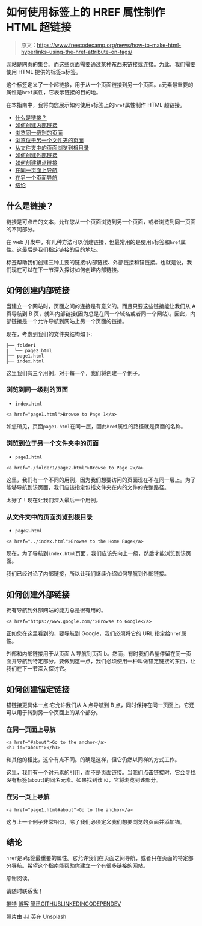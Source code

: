 # 如何使用标签上的 HREF 属性制作 HTML 超链接

> 原文：<https://www.freecodecamp.org/news/how-to-make-html-hyperlinks-using-the-href-attribute-on-tags/>

网站是网页的集合。而这些页面需要通过某种东西来链接或连接。为此，我们需要使用 HTML 提供的标签:`a`标签。

这个标签定义了一个超链接，用于从一个页面链接到另一个页面。`a`元素最重要的属性是`href`属性，它表示链接的目的地。

在本指南中，我将向您展示如何使用`a`标签上的`href`属性制作 HTML 超链接。

*   [什么是链接？](#what-is-a-link)
*   [如何创建内部链接](#how-to-create-internal-links)
*   [浏览同一级别的页面](#browse-to-pages-on-the-same-level)
*   [浏览位于另一个文件夹的页面](#browse-to-pages-located-on-another-folder)
*   [从文件夹中的页面浏览到根目录](#browse-from-a-page-located-in-a-folder-to-the-root)
*   [如何创建外部链接](#how-to-create-external-links)
*   [如何创建锚点链接](#how-to-create-anchor-links)
*   [在同一页面上导航](#navigate-on-the-same-page)
*   [在另一个页面导航](#navigate-on-another-page)
*   [结论](#conclusion)

## 什么是链接？

链接是可点击的文本，允许您从一个页面浏览到另一个页面，或者浏览到同一页面的不同部分。

在 web 开发中，有几种方法可以创建链接，但最常用的是使用`a`标签和`href`属性。这最后是我们指定链接的目的地址。

标签帮助我们创建三种主要的链接:内部链接、外部链接和锚链接。也就是说，我们现在可以在下一节深入探讨如何创建内部链接。

## 如何创建内部链接

当建立一个网站时，页面之间的连接是有意义的。而且只要这些链接能让我们从 A 页导航到 B 页，就叫内部链接(因为总是在同一个域名或者同一个网站)。因此，内部链接是一个允许导航到网站上另一个页面的链接。

现在，考虑到我们的文件夹结构如下:

```
├── folder1
|  └── page2.html
├── page1.html
├── index.html 
```

这里我们有三个用例，对于每一个，我们将创建一个例子。

### 浏览到同一级别的页面

*   `index.html`

```
<a href="page1.html">Browse to Page 1</a> 
```

如您所见，页面`page1.html`在同一层，因此`href`属性的路径就是页面的名称。

### 浏览到位于另一个文件夹中的页面

*   `page1.html`

```
<a href="./folder1/page2.html">Browse to Page 2</a> 
```

这里，我们有一个不同的用例，因为我们想要访问的页面现在不在同一层上。为了能够导航到该页面，我们应该指定包括文件夹在内的文件的完整路径。

太好了！现在让我们深入最后一个用例。

### 从文件夹中的页面浏览到根目录

*   `page2.html`

```
<a href="../index.html">Browse to the Home Page</a> 
```

现在，为了导航到`index.html`页面，我们应该先向上一级，然后才能浏览到该页面。

我们已经讨论了内部链接，所以让我们继续介绍如何导航到外部链接。

## 如何创建外部链接

拥有导航到外部网站的能力总是很有用的。

```
<a href="https://www.google.com/">Browse to Google</a> 
```

正如您在这里看到的，要导航到 Google，我们必须将它的 URL 指定给`href`属性。

外部和内部链接用于从页面 A 导航到页面 b。然而，有时我们希望停留在同一页面并导航到特定部分。要做到这一点，我们必须使用一种叫做锚定链接的东西，让我们在下一节深入探讨它。

## 如何创建锚定链接

锚链接更具体一点:它允许我们从 A 点导航到 B 点，同时保持在同一页面上。它还可以用于转到另一个页面上的某个部分。

### 在同一页面上导航

```
<a href="#about">Go to the anchor</a>
<h1 id="about"></h1> 
```

和其他的相比，这个有点不同。的确是这样，但它仍然以同样的方式工作。

这里，我们有一个对元素的引用，而不是页面链接。当我们点击链接时，它会寻找没有标签(`about`)的同名元素。如果找到该 id，它将浏览到该部分。

### 在另一页上导航

```
<a href="page1.html#about">Go to the anchor</a> 
```

这与上一个例子非常相似，除了我们必须定义我们想要浏览的页面并添加锚。

## 结论

`href`是`a`标签最重要的属性。它允许我们在页面之间导航，或者只在页面的特定部分导航。希望这个指南能帮助你建立一个有很多链接的网站。

感谢阅读。

请随时联系我！

[推特](https://twitter.com/ibrahima92_) [博客](https://www.ibrahima-ndaw.com/) [简讯](https://ibrahima-ndaw.us5.list-manage.com/subscribe?u=8dedf5d07c7326802dd81a866&id=5d7bcd5b75)[GITHUB](https://github.com/ibrahima92)[LINKEDIN](https://www.linkedin.com/in/ibrahima-ndaw/)[CODEPEN](https://codepen.io/ibrahima92)[DEV](https://dev.to/ibrahima92)

照片由 [JJ 英](https://unsplash.com/@jjying?utm_source=unsplash&utm_medium=referral&utm_content=creditCopyText)在 [Unsplash](https://unsplash.com/s/photos/link?utm_source=unsplash&utm_medium=referral&utm_content=creditCopyText)
